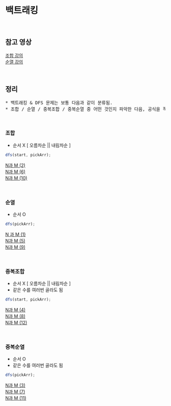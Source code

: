 # 백트래킹

<br>

## 참고 영상

[조합 강의](https://www.youtube.com/watch?v=HYKpunR1Nto)<br>
[순열 강의](https://www.youtube.com/watch?v=0tcgYHU8IIs&t=15s)

<br>

## 정리

<pre>
* 백트래킹 & DFS 문제는 보통 다음과 같이 분류됨.
* 조합 / 순열 / 중복조합 / 중복순열 중 어떤 것인지 파악한 다음, 공식을 적용한다.
</pre>

<br>

### 조합

- 순서 X [ 오름차순 || 내림차순 ]

```js
dfs(start, pickArr);
```

[N과 M (2)](<https://github.com/ijieun0123/codingTest/blob/main/%EB%B0%B1%ED%8A%B8%EB%9E%98%ED%82%B9/15650_N%EA%B3%BC_M(2).md>)<br>
[N과 M (6)](<https://github.com/ijieun0123/codingTest/blob/main/%EB%B0%B1%ED%8A%B8%EB%9E%98%ED%82%B9/15655_N%EA%B3%BC_M(6).md>)<br>
[N과 M (10)](<https://github.com/ijieun0123/codingTest/blob/main/%EB%B0%B1%ED%8A%B8%EB%9E%98%ED%82%B9/15664_N%EA%B3%BC_M(10).md>)

<br>

### 순열

- 순서 O

```js
dfs(pickArr);
```

[N 과 M (1)](<https://github.com/ijieun0123/codingTest/blob/main/%EB%B0%B1%ED%8A%B8%EB%9E%98%ED%82%B9/15649_N%EA%B3%BC_M(1).md>)<br>
[N과 M (5)](<https://github.com/ijieun0123/codingTest/blob/main/%EB%B0%B1%ED%8A%B8%EB%9E%98%ED%82%B9/15654_N%EA%B3%BC_M(5).md>)<br>
[N과 M (9)](<https://github.com/ijieun0123/codingTest/blob/main/%EB%B0%B1%ED%8A%B8%EB%9E%98%ED%82%B9/15663_N%EA%B3%BC_M(9).md>)

<br>

### 중복조합

- 순서 X [ 오름차순 || 내림차순 ]
- 같은 수를 여러번 골라도 됨

```js
dfs(start, pickArr);
```

[N과 M (4)](<https://github.com/ijieun0123/codingTest/blob/main/%EB%B0%B1%ED%8A%B8%EB%9E%98%ED%82%B9/15652_N%EA%B3%BC_M(4).md>)<br>
[N과 M (8)](<https://github.com/ijieun0123/codingTest/blob/main/%EB%B0%B1%ED%8A%B8%EB%9E%98%ED%82%B9/15657_N%EA%B3%BC_M(8).md>)<br>
[N과 M (12)](<https://github.com/ijieun0123/codingTest/blob/main/%EB%B0%B1%ED%8A%B8%EB%9E%98%ED%82%B9/15666_N%EA%B3%BC_M(12).md>)

<br>

### 중복순열

- 순서 O
- 같은 수를 여러번 골라도 됨

```js
dfs(pickArr);
```

[N과 M (3)](<https://github.com/ijieun0123/codingTest/blob/main/%EB%B0%B1%ED%8A%B8%EB%9E%98%ED%82%B9/15651_N%EA%B3%BC_M(3).md>)<br>
[N과 M (7)](<https://github.com/ijieun0123/codingTest/blob/main/%EB%B0%B1%ED%8A%B8%EB%9E%98%ED%82%B9/15656_N%EA%B3%BC_M(7).md>)<br>
[N과 M (11)](<https://github.com/ijieun0123/codingTest/blob/main/%EB%B0%B1%ED%8A%B8%EB%9E%98%ED%82%B9/15665_N%EA%B3%BC_M(11).md>)
